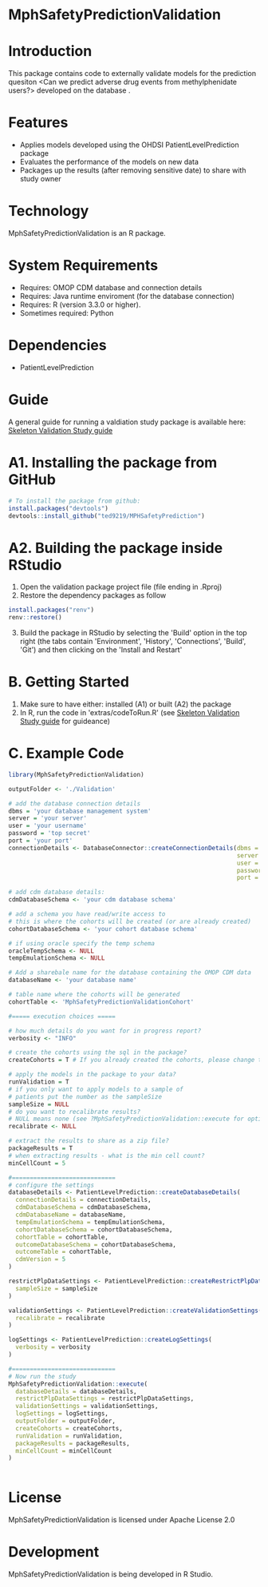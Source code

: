 MphSafetyPredictionValidation
======================

Introduction
============
This package contains code to externally validate models for the prediction quesiton <Can we predict adverse drug events from methylphenidate users?> developed on the database <add database>.

Features
========
  - Applies models developed using the OHDSI PatientLevelPrediction package
  - Evaluates the performance of the models on new data
  - Packages up the results (after removing sensitive date) to share with study owner

Technology
==========
  MphSafetyPredictionValidation is an R package.

System Requirements
===================
  * Requires: OMOP CDM database and connection details
  * Requires: Java runtime enviroment (for the database connection)
  * Requires: R (version 3.3.0 or higher).
  * Sometimes required: Python 

Dependencies
============
  * PatientLevelPrediction
  
Guide
============
A general guide for running a valdiation study package is available here: [Skeleton Validation Study guide](https://github.com/OHDSI/MphSafetyPredictionValidation/tree/main/inst/doc/UsingSkeletonValidationPackage.pdf)
  
  
A1. Installing the package from GitHub
===============
```r
# To install the package from github:
install.packages("devtools")
devtools::install_github("ted9219/MPHSafetyPrediction")
```

A2. Building the package inside RStudio
===============
  1. Open the validation package project file (file ending in .Rproj) 
  2. Restore the dependency packages as follow
  
  ```r
  install.packages("renv")
  renv::restore() 
  ```
  3. Build the package in RStudio by selecting the 'Build' option in the top right (the tabs contain  'Environment', 'History', 'Connections', 'Build', 'Git') and then clicking on the 'Install and Restart'

B. Getting Started
===============
  1. Make sure to have either: installed (A1) or built (A2) the package 
  2. In R, run the code in 'extras/codeToRun.R' (see [Skeleton Validation Study guide](https://github.com/ted9219/MphSafetyPrediction/tree/main/validation/inst/doc/UsingSkeletonValidationPackage.pdf) for guideance)


C. Example Code
===============
```r
library(MphSafetyPredictionValidation)

outputFolder <- './Validation'

# add the database connection details
dbms = 'your database management system'
server = 'your server'
user = 'your username'
password = 'top secret'
port = 'your port'
connectionDetails <- DatabaseConnector::createConnectionDetails(dbms = dbms,
                                                                server = server,
                                                                user = user,
                                                                password = pw,
                                                                port = port)

# add cdm database details:
cdmDatabaseSchema <- 'your cdm database schema'

# add a schema you have read/write access to
# this is where the cohorts will be created (or are already created)
cohortDatabaseSchema <- 'your cohort database schema'

# if using oracle specify the temp schema
oracleTempSchema <- NULL
tempEmulationSchema <- NULL

# Add a sharebale name for the database containing the OMOP CDM data
databaseName <- 'your database name'

# table name where the cohorts will be generated
cohortTable <- 'MphSafetyPredictionValidationCohort'

#===== execution choices =====

# how much details do you want for in progress report?
verbosity <- "INFO"

# create the cohorts using the sql in the package?
createCohorts = T # If you already created the cohorts, please change to FALSE.

# apply the models in the package to your data?
runValidation = T
# if you only want to apply models to a sample of
# patients put the number as the sampleSize
sampleSize = NULL
# do you want to recalibrate results?
# NULL means none (see ?MphSafetyPredictionValidation::execute for options)
recalibrate <- NULL

# extract the results to share as a zip file?
packageResults = T
# when extracting results - what is the min cell count?
minCellCount = 5

#=============================
# configure the settings
databaseDetails <- PatientLevelPrediction::createDatabaseDetails(
  connectionDetails = connectionDetails,
  cdmDatabaseSchema = cdmDatabaseSchema,
  cdmDatabaseName = databaseName,
  tempEmulationSchema = tempEmulationSchema,
  cohortDatabaseSchema = cohortDatabaseSchema,
  cohortTable = cohortTable,
  outcomeDatabaseSchema = cohortDatabaseSchema,
  outcomeTable = cohortTable,
  cdmVersion = 5
)

restrictPlpDataSettings <- PatientLevelPrediction::createRestrictPlpDataSettings(
  sampleSize = sampleSize
)

validationSettings <- PatientLevelPrediction::createValidationSettings(
  recalibrate = recalibrate
)

logSettings <- PatientLevelPrediction::createLogSettings(
  verbosity = verbosity
)

#=============================
# Now run the study
MphSafetyPredictionValidation::execute(
  databaseDetails = databaseDetails,
  restrictPlpDataSettings = restrictPlpDataSettings,
  validationSettings = validationSettings,
  logSettings = logSettings,
  outputFolder = outputFolder,
  createCohorts = createCohorts,
  runValidation = runValidation,
  packageResults = packageResults,
  minCellCount = minCellCount
)
                 
```

License
=======
  MphSafetyPredictionValidation is licensed under Apache License 2.0

Development
===========
  MphSafetyPredictionValidation is being developed in R Studio.
